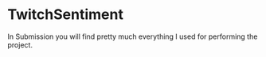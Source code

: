# TwitchSentiment
In Submission you will find pretty much everything I used for performing the project.
